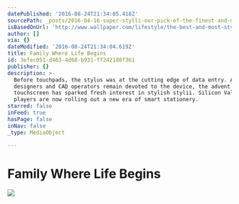 ```yaml
---
datePublished: '2016-08-24T21:34:05.418Z'
sourcePath: _posts/2016-04-16-super-stylli-our-pick-of-the-finest-and-most-stylish-smar.md
isBasedOnUrl: 'http://www.wallpaper.com/lifestyle/the-best-and-most-stylish-computer-pens'
author: []
via: {}
dateModified: '2016-08-24T21:34:04.619Z'
title: Family Where Life Begins
id: 3efec051-d463-4d68-b931-ff242188f361
publisher: {}
description: >-
  Before touchpads, the stylus was at the cutting edge of data entry. And while
  designers and CAD operators remain devoted to the device, the advent of the
  touchscreen has sparked fresh interest in stylish stylii. Silicon Valley's big
  players are now rolling out a new era of smart stationery.
starred: false
inFeed: true
hasPage: false
inNav: false
_type: MediaObject

---
```

# Family Where Life Begins
![](https://the-grid-user-content.s3-us-west-2.amazonaws.com/465dba71-9067-4035-92dc-ebf13995d6e5.png)